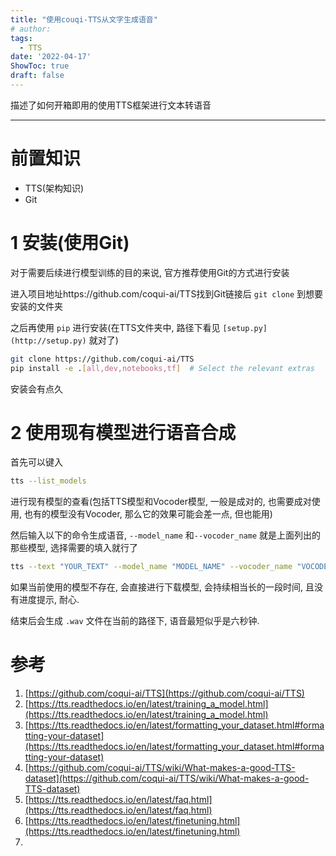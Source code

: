 ```yaml
---
title: "使用couqi-TTS从文字生成语音"
# author: 
tags:
  - TTS
date: '2022-04-17'
ShowToc: true
draft: false
---
```

描述了如何开箱即用的使用TTS框架进行文本转语音
<!--more-->

---

# 前置知识

- TTS(架构知识)
- Git

# 1 安装(使用Git)

对于需要后续进行模型训练的目的来说, 官方推荐使用Git的方式进行安装

进入项目地址https://github.com/coqui-ai/TTS找到Git链接后 `git clone` 到想要安装的文件夹

之后再使用 `pip` 进行安装(在TTS文件夹中, 路径下看见 `[setup.py](http://setup.py)` 就对了)

```bash
git clone https://github.com/coqui-ai/TTS
pip install -e .[all,dev,notebooks,tf]  # Select the relevant extras
```

安装会有点久

# 2 使用现有模型进行语音合成

首先可以键入

```bash
tts --list_models
```

进行现有模型的查看(包括TTS模型和Vocoder模型, 一般是成对的, 也需要成对使用, 也有的模型没有Vocoder, 那么它的效果可能会差一点, 但也能用)

然后输入以下的命令生成语音, `--model_name` 和`--vocoder_name` 就是上面列出的那些模型, 选择需要的填入就行了

```bash
tts --text "YOUR_TEXT" --model_name "MODEL_NAME" --vocoder_name "VOCODER_NAME"
```

如果当前使用的模型不存在, 会直接进行下载模型, 会持续相当长的一段时间, 且没有进度提示, 耐心.

结束后会生成 `.wav` 文件在当前的路径下, 语音最短似乎是六秒钟.

# 参考

1. [https://github.com/coqui-ai/TTS](https://github.com/coqui-ai/TTS)
2. [https://tts.readthedocs.io/en/latest/training_a_model.html](https://tts.readthedocs.io/en/latest/training_a_model.html)
3. [https://tts.readthedocs.io/en/latest/formatting_your_dataset.html#formatting-your-dataset](https://tts.readthedocs.io/en/latest/formatting_your_dataset.html#formatting-your-dataset)
4. [https://github.com/coqui-ai/TTS/wiki/What-makes-a-good-TTS-dataset](https://github.com/coqui-ai/TTS/wiki/What-makes-a-good-TTS-dataset)
5. [https://tts.readthedocs.io/en/latest/faq.html](https://tts.readthedocs.io/en/latest/faq.html)
6. [https://tts.readthedocs.io/en/latest/finetuning.html](https://tts.readthedocs.io/en/latest/finetuning.html)
7.